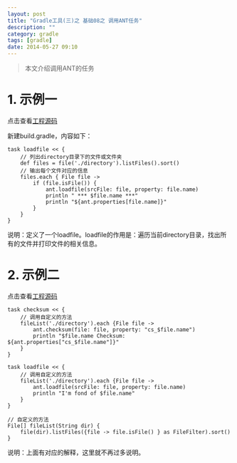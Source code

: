 ```yaml
---
layout: post
title: "Gradle工具(三)之 基础08之 调用ANT任务"
description: ""
category: gradle
tags: [gradle]
date: 2014-05-27 09:10
---
```


> 本文介绍调用ANT的任务


# 1. 示例一

点击查看[工程源码](https://github.com/wangkuiwu/gradle_demos/blob/master/basic/11_ANT_basic)

新建build.gradle，内容如下：

    task loadfile << {
        // 列出directory目录下的文件或文件夹
        def files = file('./directory').listFiles().sort()
        // 输出每个文件对应的信息
        files.each { File file ->
            if (file.isFile()) {
                ant.loadfile(srcFile: file, property: file.name)
                println " *** $file.name ***"
                println "${ant.properties[file.name]}"
            }
        }
    }

说明：定义了一个loadfile。loadfile的作用是：遍历当前directory目录，找出所有的文件并打印文件的相关信息。


# 2. 示例二

点击查看[工程源码](https://github.com/wangkuiwu/gradle_demos/tree/master/basic/12_ANT_method)

    task checksum << {
        // 调用自定义的方法
        fileList('./directory').each {File file ->
            ant.checksum(file: file, property: "cs_$file.name")
            println "$file.name Checksum: ${ant.properties["cs_$file.name"]}"
        }
    }

    task loadfile << {
        // 调用自定义的方法
        fileList('./directory').each {File file ->
            ant.loadfile(srcFile: file, property: file.name)
            println "I'm fond of $file.name"
        }
    }

    // 自定义的方法
    File[] fileList(String dir) {
        file(dir).listFiles({file -> file.isFile() } as FileFilter).sort()
    }

说明：上面有对应的解释，这里就不再过多说明。
